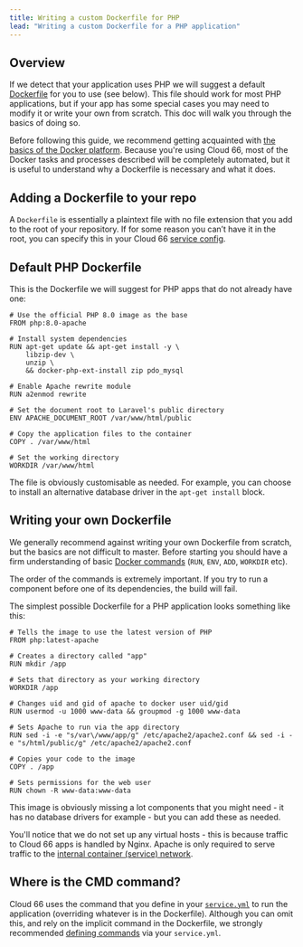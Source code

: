 ```yaml
---
title: Writing a custom Dockerfile for PHP
lead: "Writing a custom Dockerfile for a PHP application"
---
```


## Overview

If we detect that your application uses PHP we will suggest a default [Dockerfile](/docs/build-and-config/writing-a-dockerfile) for you to use (see below). This file should work for most PHP applications, but if your app has some special cases you may need to modify it or write your own from scratch. This doc will walk you through the basics of doing so.

Before following this guide, we recommend getting acquainted with [the basics of the Docker platform](https://docs.docker.com/get-started/overview/). Because you're using Cloud 66, most of the Docker tasks and processes described will be completely automated, but it is useful to understand why a Dockerfile is necessary and what it does.

## Adding a Dockerfile to your repo

A `Dockerfile` is essentially a plaintext file with no file extension that you add to the root of your repository. If for some reason you can’t have it in the root, you can specify this in your Cloud 66 [service config](/docs/build-and-config/writing-a-dockerfile#putting-a-dockerfile-in-a-sub-directory).

## Default PHP Dockerfile

This is the Dockerfile we will suggest for PHP apps that do not already have one:

```docker
# Use the official PHP 8.0 image as the base
FROM php:8.0-apache

# Install system dependencies
RUN apt-get update && apt-get install -y \
    libzip-dev \
    unzip \
    && docker-php-ext-install zip pdo_mysql

# Enable Apache rewrite module
RUN a2enmod rewrite

# Set the document root to Laravel's public directory
ENV APACHE_DOCUMENT_ROOT /var/www/html/public

# Copy the application files to the container
COPY . /var/www/html

# Set the working directory
WORKDIR /var/www/html
```

The file is obviously customisable as needed. For example, you can choose to install an alternative database driver in the `apt-get install` block.

## Writing your own Dockerfile

We generally recommend against writing your own Dockerfile from scratch, but the basics are not difficult to master. Before starting you should have a firm understanding of basic [Docker commands](https://docs.docker.com/engine/reference/builder/) (`RUN`, `ENV`, `ADD`, `WORKDIR` etc).

The order of the commands is extremely important. If you try to run a component before one of its dependencies, the build will fail.

The simplest possible Dockerfile for a PHP application looks something like this:

```docker
# Tells the image to use the latest version of PHP
FROM php:latest-apache  

# Creates a directory called "app"
RUN mkdir /app  

# Sets that directory as your working directory
WORKDIR /app  

# Changes uid and gid of apache to docker user uid/gid
RUN usermod -u 1000 www-data && groupmod -g 1000 www-data

# Sets Apache to run via the app directory
RUN sed -i -e "s/var\/www/app/g" /etc/apache2/apache2.conf && sed -i -e "s/html/public/g" /etc/apache2/apache2.conf

# Copies your code to the image
COPY . /app  

# Sets permissions for the web user
RUN chown -R www-data:www-data
```

This image is obviously missing a lot components that you might need - it has no database drivers for example - but you can add these as needed. 

You'll notice that we do not set up any virtual hosts - this is because traffic to Cloud 66 apps is handled by Nginx. Apache is only required to serve traffic to the [internal container (service) network](/docs/networking/service-networking).

## Where is the CMD command?

Cloud 66 uses the command that you define in your [`service.yml`](/docs/build-and-config/docker-service-configuration) to run the application (overriding whatever is in the Dockerfile). Although you can omit this, and rely on the implicit command in the Dockerfile, we strongly recommended [defining commands](/docs/build-and-config/building-your-service#build-command) via your `service.yml`.